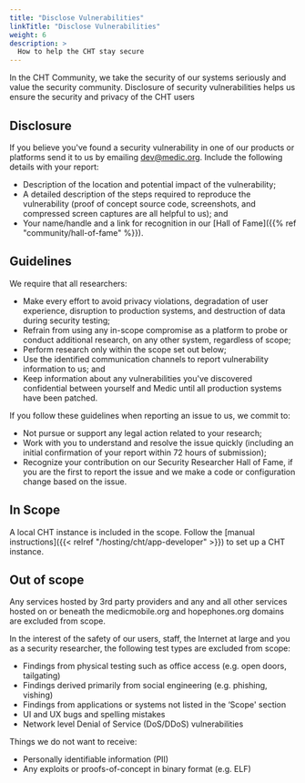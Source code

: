 ```yaml
---
title: "Disclose Vulnerabilities"
linkTitle: "Disclose Vulnerabilities"
weight: 6
description: >
  How to help the CHT stay secure
---
```


In the CHT Community, we take the security of our systems seriously and value the security community. Disclosure of security vulnerabilities helps us ensure the security and privacy of the CHT users

## Disclosure 

If you believe you've found a security vulnerability in one of our products or platforms send it to us by emailing dev@medic.org. Include the following details with your report:

- Description of the location and potential impact of the vulnerability;
- A detailed description of the steps required to reproduce the vulnerability (proof of concept source code, screenshots, and compressed screen captures are all helpful to us); and
- Your name/handle and a link for recognition in our [Hall of Fame]({{% ref "community/hall-of-fame" %}}).

## Guidelines

We require that all researchers:

- Make every effort to avoid privacy violations, degradation of user experience, disruption to production systems, and destruction of data during security testing;
- Refrain from using any in-scope compromise as a platform to probe or conduct additional research, on any other system, regardless of scope;
- Perform research only within the scope set out below;
- Use the identified communication channels to report vulnerability information to us; and
- Keep information about any vulnerabilities you've discovered confidential between yourself and Medic until all production systems have been patched.

If you follow these guidelines when reporting an issue to us, we commit to:

- Not pursue or support any legal action related to your research;
- Work with you to understand and resolve the issue quickly (including an initial confirmation of your report within 72 hours of submission);
- Recognize your contribution on our Security Researcher Hall of Fame, if you are the first to report the issue and we make a code or configuration change based on the issue.

## In Scope

A local CHT instance is included in the scope. Follow the [manual instructions]({{< relref "/hosting/cht/app-developer" >}}) to set up a CHT instance.

## Out of scope

Any services hosted by 3rd party providers and any and all other services hosted on or beneath the medicmobile.org and hopephones.org domains are excluded from scope.

In the interest of the safety of our users, staff, the Internet at large and you as a security researcher, the following test types are excluded from scope:

- Findings from physical testing such as office access (e.g. open doors, tailgating)
- Findings derived primarily from social engineering (e.g. phishing, vishing)
- Findings from applications or systems not listed in the ‘Scope' section
- UI and UX bugs and spelling mistakes
- Network level Denial of Service (DoS/DDoS) vulnerabilities

Things we do not want to receive:

- Personally identifiable information (PII)
- Any exploits or proofs-of-concept in binary format (e.g. ELF)

